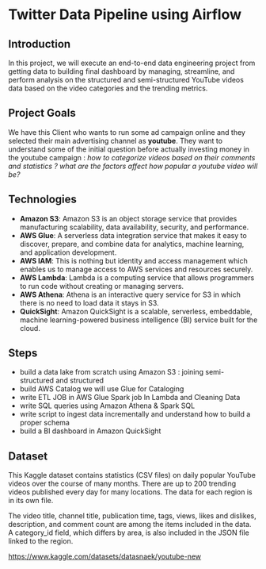 # Twitter Data Pipeline using Airflow

## Introduction
In this project, we will execute an end-to-end data engineering project from getting data to building final dashboard by managing, streamline, and perform analysis on the structured and semi-structured YouTube videos data based on the video categories and the trending metrics.

## Project Goals
We have this Client who wants to run some ad campaign online and they selected their main advertising channel as **youtube**. They want to understand some of the initial question before actually investing money in the youtube campaign : *how to categorize videos based on their comments and statistics ? what are the factors affect how popular a youtube video will be?*

## Technologies 

- **Amazon S3**: Amazon S3 is an object storage service that provides manufacturing scalability, data availability, security, and performance.
- **AWS Glue**: A serverless data integration service that makes it easy to discover, prepare, and combine data for analytics, machine learning, and application development.
- **AWS IAM**: This is nothing but identity and access management which enables us to manage access to AWS services and resources securely.
- **AWS Lambda**: Lambda is a computing service that allows programmers to run code without creating or managing servers.
- **AWS Athena**: Athena is an interactive query service for S3 in which there is no need to load data it stays in S3.
- **QuickSight**: Amazon QuickSight is a scalable, serverless, embeddable, machine learning-powered business intelligence (BI) service built for the cloud.

## Steps

- build a data lake from scratch using Amazon S3 : joining semi-structured and structured 
- build AWS Catalog we will use Glue for Cataloging 
- write ETL JOB in AWS Glue Spark job In Lambda and Cleaning Data
- write SQL queries using Amazon Athena & Spark SQL
- write script to ingest data incrementally and understand how to build a proper schema 
- build a BI dashboard in Amazon QuickSight

## Dataset

This Kaggle dataset contains statistics (CSV files) on daily popular YouTube videos over the course of many months. There are up to 200 trending videos published every day for many locations. The data for each region is in its own file. 

The video title, channel title, publication time, tags, views, likes and dislikes, description, and comment count are among the items included in the data. A category_id field, which differs by area, is also included in the JSON file linked to the region.

https://www.kaggle.com/datasets/datasnaek/youtube-new
